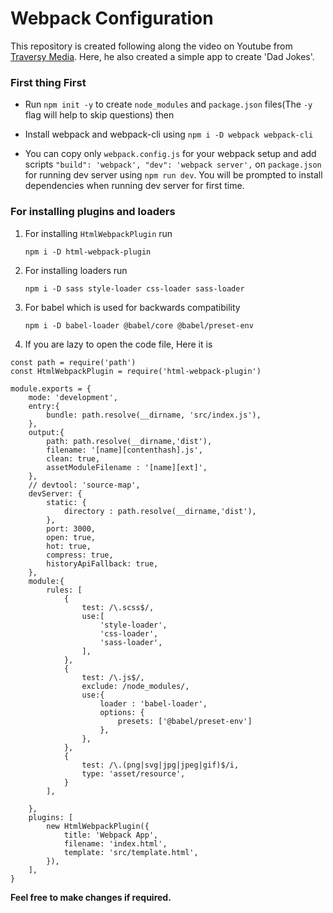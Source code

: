 # Webpack Configuration

This repository is created following along the video on Youtube from [Traversy Media](https://www.youtube.com/watch?v=IZGNcSuwBZs&t=1370s). Here, he also created a simple app to create 'Dad Jokes'. 

### First thing First
* Run `npm init -y` to create `node_modules` and `package.json` files(The `-y` flag will help to skip questions) then
* Install webpack and webpack-cli using `npm i -D webpack webpack-cli`

* You can copy only `webpack.config.js` for your webpack setup and add scripts
    ` "build": 'webpack',
      "dev": 'webpack server',
    `
on `package.json` for running dev server using `npm run dev`. You will be prompted to install dependencies when running dev server for first time.

### For installing plugins and loaders

1. For installing `HtmlWebpackPlugin` run 
    ```
    npm i -D html-webpack-plugin
    ```
2. For installing loaders run
    ```
    npm i -D sass style-loader css-loader sass-loader
    ```
3. For babel which is used for backwards compatibility
    ```
    npm i -D babel-loader @babel/core @babel/preset-env
    ```
4. If you are lazy to open the code file, Here it is
```
const path = require('path')
const HtmlWebpackPlugin = require('html-webpack-plugin')

module.exports = {
    mode: 'development',
    entry:{
        bundle: path.resolve(__dirname, 'src/index.js'),
    },
    output:{
        path: path.resolve(__dirname,'dist'),
        filename: '[name][contenthash].js',
        clean: true,
        assetModuleFilename : '[name][ext]',
    },
    // devtool: 'source-map',
    devServer: {
        static: {
            directory : path.resolve(__dirname,'dist'),
        },
        port: 3000,
        open: true,
        hot: true,
        compress: true,
        historyApiFallback: true,
    },
    module:{
        rules: [
            {
                test: /\.scss$/,
                use:[
                    'style-loader',
                    'css-loader',
                    'sass-loader',
                ],
            },
            {
                test: /\.js$/,
                exclude: /node_modules/,
                use:{
                    loader : 'babel-loader',
                    options: {
                        presets: ['@babel/preset-env']
                    },
                },
            },
            {
                test: /\.(png|svg|jpg|jpeg|gif)$/i,
                type: 'asset/resource',
            }
        ],

    },
    plugins: [
        new HtmlWebpackPlugin({
            title: 'Webpack App',
            filename: 'index.html',
            template: 'src/template.html',
        }),
    ],
}
```
__Feel free to make changes if required.__
